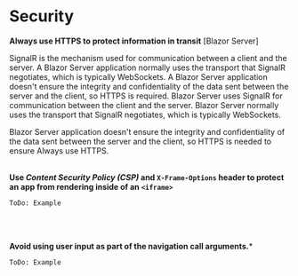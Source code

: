 # Security

**Always use HTTPS  to protect information in transit** 
[Blazor Server]

SignalR is the mechanism used for communication between a client and the server. A Blazor Server application normally uses the transport that SignalR negotiates, which is typically WebSockets.
A Blazor Server application doesn't ensure the integrity and confidentiality of the data sent between the server and the client, so HTTPS is required.
Blazor Server uses SignalR for communication between the client and the server. Blazor Server normally uses the transport that SignalR negotiates, which is typically WebSockets.

Blazor Server application doesn't ensure the integrity and confidentiality of the data sent between the server and the client, so HTTPS is needed to ensure Always use HTTPS.
<br><br>


**Use *Content Security Policy (CSP)* and  `X-Frame-Options`  header to protect an app from rendering inside of an  `<iframe>`**

```
ToDo: Example
```

<br><br>


**Avoid using user input as part of the navigation call arguments.***

```
ToDo: Example
```

<br><br>

